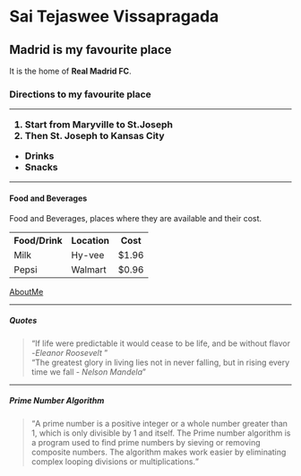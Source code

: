 <h1>Sai Tejaswee Vissapragada</h>
<h2>Madrid is my favourite place</h2>
<p>It is the home of <b>Real Madrid FC</b>.</p>
<h3> Directions to my favourite place
<hr>
<ol> <li> Start from Maryville to St.Joseph</li>
     <li>Then St. Joseph to Kansas City</li></ol>
<ul> <li>Drinks </li>
     <li>Snacks</li>
</ul>       </h3>  </hr>  
<hr><h4>Food and Beverages </h4>
<p>Food and Beverages, places where they are available and their cost.</p>
<table>
<tr>
<th> Food/Drink </th>
<th> Location </th>
 <th>Cost</th>
</tr>
<tr>
<td> Milk </td>
<td> Hy-vee </td>
 <td>$1.96  </td>
</tr>
  <tr>
  <td>Pepsi</td>
  <td>Walmart</td>
  <td>$0.96</td></tr>
</table>
</hr>
<a href=https://github.com/TJteja/assignment2-Vissapragada/blob/main/AboutMe.md >AboutMe</a>
<hr><h5>Quotes</h5>
<blockquote><q>If life were predictable it would cease to be life, and be without flavor -<i>Eleanor Roosevelt </i></q><br>
<q>The greatest glory in living lies not in never falling, but in rising every time we fall -<i> Nelson Mandela</i></q>
</blockquote >
</hr>
<hr><h5>Prime Number Algorithm</h5>
<blockquote><q>A prime number is a positive integer or a whole number greater than 1, which is only divisible by 1 and itself. The Prime number algorithm is a program used to find prime numbers by sieving or removing composite numbers. The algorithm makes work easier by eliminating complex looping divisions or multiplications.</q></blockquote>

</hr>
 
     
